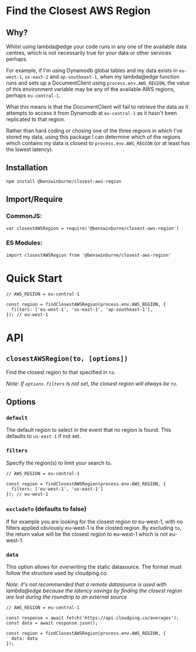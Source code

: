 # Find the Closest AWS Region

## Why?

Whilst using lambda@edge your code runs in any one of the available data
centres, which is not necessarily true for your data or other services perhaps.

For example, if I'm using Dynamodb global tables and my data exists in
`eu-west-1`, `us-east-2` and `ap-southeast-1`, when my lambda@edge function
runs and sets up a DocumentClient using `process.env.AWS_REGION`, the value of
this environment variable may be any of the available AWS regions, perhaps
`eu-central-1`.

What this means is that the DocumentClient will fail to retrieve the data as it
attempts to access it from Dynamodb at `eu-central-1` as it hasn't been
replicated to that region.

Rather than hard coding or chosing one of the three regions in which I've
stored my data, using this package I can determine which of the regions which
contains my data is closest to `process.env.AWS_REGION` (or at least has the
lowest latency).

## Installation

`npm install @benswinburne/closest-aws-region`

## Import/Require
### CommonJS:
`var closestAWSRegion = require('@benswinburne/closest-aws-region')`

### ES Modules:
`import closestAWSRegion from '@benswinburne/closest-aws-region'`

# Quick Start

```
// AWS_REGION = eu-central-1

const region = findClosestAWSRegion(process.env.AWS_REGION, {
  filters: ['eu-west-1', 'us-east-1', 'ap-southeast-1'],
}); // eu-west-1
```

# API

## `closestAWSRegion(to, [options])`

Find the closest region to that specified in `to`.

_Note: If `options.filters` is not set, the closest region will always be `to`._

## Options

### `default`

The default region to select in the event that no region is found. This
defaults to `us-east-1` if not set.

### `filters`

Specify the region(s) to limit your search to.

```
// AWS_REGION = eu-central-1

const region = findClosestAWSRegion(process.env.AWS_REGION, {
  filters: ['eu-west-1', 'us-east-1']
}); // eu-west-1
```

### `excludeTo` (defaults to false)

If for example you are looking for the closest region to eu-west-1, with no
filters applied obviously eu-west-1 is the closted region. By excluding `to`,
the return value will be the closest region to eu-west-1 which is not eu-west-1.

### `data`

This option allows for overwriting the static datasource. The format must
follow the structure used by cloudping.co.

_Note: it's not recommended that a remote datasource is used with lambda@edge
because the latency savings by finding the closest region are lost during the
roundtrip to an external source_

```
// AWS_REGION = eu-central-1

const response = await fetch('https://api.cloudping.co/averages');
const data = await response.json();

const region = findClosestAWSRegion(process.env.AWS_REGION, {
  data: data
});
```
